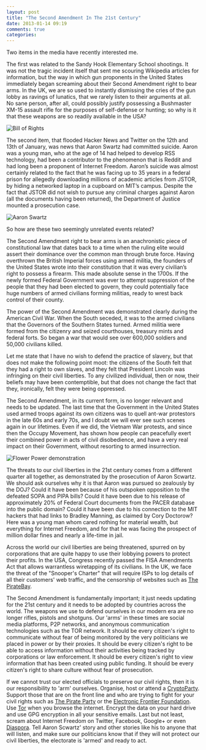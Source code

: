 ```yaml
---
layout: post
title: "The Second Amendment In The 21st Century"
date: 2013-01-14 09:19
comments: true
categories: 
---
```

Two items in the media have recently interested me.

The first was related to the Sandy Hook Elementary School shootings. It was not the tragic incident itself that sent me scouring Wikipedia articles for information, but the way in which gun proponents in the United States immediately began screaming about their Second Amendment right to bear arms. In the UK, we are so used to instantly dismissing the cries of the gun lobby as ravings of lunatics, that we rarely listen to their arguments at all. No sane person, after all, could possibly justify possessing a Bushmaster XM-15 assault rifle for the purposes of self-defense or hunting; so why is it that these weapons are so readily available in the USA?

![Bill of Rights](https://upload.wikimedia.org/wikipedia/commons/7/79/Bill_of_Rights_Pg1of1_AC.jpg)

The second item, that flooded Hacker News and Twitter on the 12th and 13th of January, was news that Aaron Swartz had committed suicide. Aaron was a young man, who at the age of 14 had helped to develop RSS technology, had been a contributor to the phenomenon that is Reddit and had long been a proponent of Internet Freedom. Aaron’s suicide was almost certainly related to the fact that he was facing up to 35 years in a federal prison for allegedly downloading millions of academic articles from JSTOR, by hiding a networked laptop in a cupboard on MIT’s campus. Despite the fact that JSTOR did not wish to pursue any criminal charges against Aaron (all the documents having been returned), the Department of Justice mounted a prosecution case.

![Aaron Swartz](https://upload.wikimedia.org/wikipedia/commons/7/78/AaronSwartzPIPA.jpg)

So how are these two seemingly unrelated events related?

The Second Amendment right to bear arms is an anachronistic piece of constitutional law that dates back to a time when the ruling elite would assert their dominance over the common man through brute force. Having overthrown the British Imperial forces using armed militia, the founders of the United States wrote into their constitution that it was every civilian’s right to possess a firearm. This made absolute sense in the 1700s. If the newly formed Federal Government was ever to attempt suppression of the people that they had been elected to govern, they could potentially face huge numbers of armed civilians forming militias, ready to wrest back control of their county.

The power of the Second Amendment was demonstrated clearly during the American Civil War. When the South seceded, it was to the armed civilians that the Governors of the Southern States turned. Armed militia were formed from the citizenry and seized courthouses, treasury mints and federal forts. So began a war that would see over 600,000 soldiers and 50,000 civilians killed.

Let me state that I have no wish to defend the practice of slavery, but that does not make the following point moot: the citizens of the South felt that they had a right to own slaves, and they felt that President Lincoln was infringing on their civil liberties. To any civilized individual, then or now, their beliefs may have been contemptible, but that does not change the fact that they, ironically, felt they were being oppressed.

The Second Amendment, in its current form, is no longer relevant and needs to be updated. The last time that the Government in the United States used armed troops against its own citizens was to quell ant-war protestors in the late 60s and early 70s, and I doubt we will ever see such scenes again in our lifetimes. Even if we did, the Vietnam War protests, and since then the Occupy Movement, has shown how people can peacefully exert their combined power in acts of civil disobedience, and have a very real impact on their Government, without resorting to armed insurrection.

![Flower Power demonstration](https://upload.wikimedia.org/wikipedia/commons/4/4e/Flower_Power_demonstrator.jpg)

The threats to our civil liberties in the 21st century comes from a different quarter all together, as demonstrated by the prosecution of Aaron Scwartz. We should ask ourselves why it is that Aaron was pursued so zealously by the DOJ? Could it have been because of his outspoken opposition to the defeated SOPA and PIPA bills? Could it have been due to his release of approximately 20% of Federal Court documents from the PACER database into the public domain? Could it have been due to his connection to the MIT hackers that had links to Bradley Manning, as claimed by Cory Doctorow? Here was a young man whom cared nothing for material wealth, but everything for Internet Freedom, and for that he was facing the prospect of million dollar fines and nearly a life-time in jail.

Across the world our civil liberties are being threatened, spurred on by corporations that are quite happy to use their lobbying powers to protect their profits. In the USA, Congress recently passed the FISA Amendments Act that allows warrantless wiretapping of its civilians. In the UK, we face the threat of the "Snooper's Charter" that will require ISPs to log details of all their customers' web traffic, and the censorship of websites such as [The PirateBay](http://thepiratebay.se/).

The Second Amendment is fundamentally important; it just needs updating for the 21st century and it needs to be adopted by countries across the world. The weapons we use to defend ourselves in our modern era are no longer rifles, pistols and shotguns. Our 'arms' in these times are social media platforms, P2P networks, and anonymous communication technologies such as the TOR network. It should be every citizen's right to communicate without fear of being monitored by the very politicians we placed in power or by their proxies. It should be every citizen's right to be able to access information without their activities being tracked by corporations or law enforcement. It should be every citizen's right to view information that has been created using public funding. It should be every citizen's right to share culture without fear of prosecution.

If we cannot trust our elected officials to preserve our civil rights, then it is our responsibility to 'arm' ourselves. Organise, host or attend a [CryptoParty](https://cryptoparty.org/wiki/CryptoParty). Support those that are on the front line and who are trying to fight for your civil rights such as [The Pirate Party](http://www.pirateparty.org.uk/) or the [Electronic Frontier Foundation](https://www.eff.org/). Use [Tor](https://www.torproject.org/) when you browse the internet. Encrypt the data on your hard drive and use GPG encryption in all your sensitive emails. Last but not least, scream about Internet Freedom on Twitter, Facebook, Google+ or even [Diaspora](https://joindiaspora.com/). Tell Aaron Scwartz' story and other stories like his to anyone that will listen, and make sure our politicians know that if they will not protect our civil liberties, the electorate is 'armed' and ready to act.
